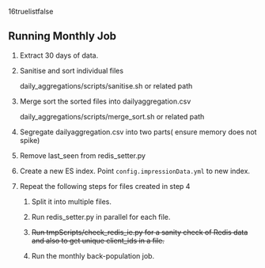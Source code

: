 16truelistfalse

## Running Monthly Job

1.  Extract 30 days of data.

2.  Sanitise and sort individual files

    daily_aggregations/scripts/sanitise.sh or related path

3.  Merge sort the sorted files into dailyaggregation.csv

    daily_aggregations/scripts/merge_sort.sh or related path

4.  Segregate dailyaggregation.csv into two parts( ensure memory does
    not spike)

5.  Remove last_seen from redis_setter.py

6.  Create a new ES index. Point `config.impressionData.yml` to new
    index.

7.  Repeat the following steps for files created in step 4

    1.  Split it into multiple files.

    2.  Run redis_setter.py in parallel for each file.

    3.  ~~Run tmpScripts/check_redis_ie.py for a sanity check of Redis
        data and also to get unique client_ids in a file.~~

    4.  Run the monthly back-population job.
